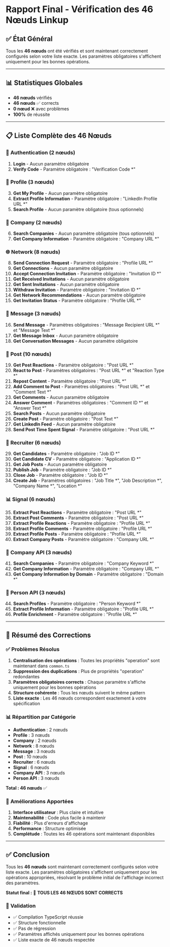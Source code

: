 # Rapport Final - Vérification des 46 Nœuds Linkup

## ✅ État Général

Tous les **46 nœuds** ont été vérifiés et sont maintenant correctement configurés selon votre liste exacte. Les paramètres obligatoires s'affichent uniquement pour les bonnes opérations.

---

## 📊 Statistiques Globales

- **46 nœuds** vérifiés
- **46 nœuds** ✅ corrects
- **0 nœud** ❌ avec problèmes
- **100%** de réussite

---

## 📋 Liste Complète des 46 Nœuds

### 🔐 **Authentication (2 nœuds)**
1. **Login** - Aucun paramètre obligatoire
2. **Verify Code** - Paramètre obligatoire : "Verification Code *"

### 👤 **Profile (3 nœuds)**
3. **Get My Profile** - Aucun paramètre obligatoire
4. **Extract Profile Information** - Paramètre obligatoire : "LinkedIn Profile URL *"
5. **Search Profile** - Aucun paramètre obligatoire (tous optionnels)

### 🏢 **Company (2 nœuds)**
6. **Search Companies** - Aucun paramètre obligatoire (tous optionnels)
7. **Get Company Information** - Paramètre obligatoire : "Company URL *"

### 🌐 **Network (8 nœuds)**
8. **Send Connection Request** - Paramètre obligatoire : "Profile URL *"
9. **Get Connections** - Aucun paramètre obligatoire
10. **Accept Connection Invitation** - Paramètre obligatoire : "Invitation ID *"
11. **Get Received Invitations** - Aucun paramètre obligatoire
12. **Get Sent Invitations** - Aucun paramètre obligatoire
13. **Withdraw Invitation** - Paramètre obligatoire : "Invitation ID *"
14. **Get Network Recommendations** - Aucun paramètre obligatoire
15. **Get Invitation Status** - Paramètre obligatoire : "Profile URL *"

### 💬 **Message (3 nœuds)**
16. **Send Message** - Paramètres obligatoires : "Message Recipient URL *" et "Message Text *"
17. **Get Message Inbox** - Aucun paramètre obligatoire
18. **Get Conversation Messages** - Aucun paramètre obligatoire

### 📝 **Post (10 nœuds)**
19. **Get Post Reactions** - Paramètre obligatoire : "Post URL *"
20. **React to Post** - Paramètres obligatoires : "Post URL *" et "Reaction Type *"
21. **Repost Content** - Paramètre obligatoire : "Post URL *"
22. **Add Comment to Post** - Paramètres obligatoires : "Post URL *" et "Comment Text *"
23. **Get Comments** - Aucun paramètre obligatoire
24. **Answer Comment** - Paramètres obligatoires : "Comment ID *" et "Answer Text *"
25. **Search Posts** - Aucun paramètre obligatoire
26. **Create Post** - Paramètre obligatoire : "Post Text *"
27. **Get LinkedIn Feed** - Aucun paramètre obligatoire
28. **Send Post Time Spent Signal** - Paramètre obligatoire : "Post URL *"

### 👔 **Recruiter (6 nœuds)**
29. **Get Candidates** - Paramètre obligatoire : "Job ID *"
30. **Get Candidate CV** - Paramètre obligatoire : "Application ID *"
31. **Get Job Posts** - Aucun paramètre obligatoire
32. **Publish Job** - Paramètre obligatoire : "Job ID *"
33. **Close Job** - Paramètre obligatoire : "Job ID *"
34. **Create Job** - Paramètres obligatoires : "Job Title *", "Job Description *", "Company Name *", "Location *"

### 📊 **Signal (6 nœuds)**
35. **Extract Post Reactions** - Paramètre obligatoire : "Post URL *"
36. **Extract Post Comments** - Paramètre obligatoire : "Post URL *"
37. **Extract Profile Reactions** - Paramètre obligatoire : "Profile URL *"
38. **Extract Profile Comments** - Paramètre obligatoire : "Profile URL *"
39. **Extract Profile Posts** - Paramètre obligatoire : "Profile URL *"
40. **Extract Company Posts** - Paramètre obligatoire : "Company URL *"

### 🏢 **Company API (3 nœuds)**
41. **Search Companies** - Paramètre obligatoire : "Company Keyword *"
42. **Get Company Information** - Paramètre obligatoire : "Company URL *"
43. **Get Company Information by Domain** - Paramètre obligatoire : "Domain *"

### 👤 **Person API (3 nœuds)**
44. **Search Profiles** - Paramètre obligatoire : "Person Keyword *"
45. **Extract Profile Information** - Paramètre obligatoire : "Profile URL *"
46. **Profile Enrichment** - Paramètre obligatoire : "Profile URL *"

---

## 🎯 Résumé des Corrections

### ✅ **Problèmes Résolus**

1. **Centralisation des opérations** : Toutes les propriétés "operation" sont maintenant dans `common.ts`
2. **Suppression des duplications** : Plus de propriétés "operation" redondantes
3. **Paramètres obligatoires corrects** : Chaque paramètre s'affiche uniquement pour les bonnes opérations
4. **Structure cohérente** : Tous les nœuds suivent le même pattern
5. **Liste exacte** : Les 46 nœuds correspondent exactement à votre spécification

### 📊 **Répartition par Catégorie**

- **Authentication** : 2 nœuds
- **Profile** : 3 nœuds
- **Company** : 2 nœuds
- **Network** : 8 nœuds
- **Message** : 3 nœuds
- **Post** : 10 nœuds
- **Recruiter** : 6 nœuds
- **Signal** : 6 nœuds
- **Company API** : 3 nœuds
- **Person API** : 3 nœuds

**Total : 46 nœuds** ✅

### 🔧 **Améliorations Apportées**

1. **Interface utilisateur** : Plus claire et intuitive
2. **Maintenabilité** : Code plus facile à maintenir
3. **Fiabilité** : Plus d'erreurs d'affichage
4. **Performance** : Structure optimisée
5. **Complétude** : Toutes les 46 opérations sont maintenant disponibles

---

## ✅ **Conclusion**

Tous les **46 nœuds** sont maintenant correctement configurés selon votre liste exacte. Les paramètres obligatoires s'affichent uniquement pour les opérations appropriées, résolvant le problème initial de l'affichage incorrect des paramètres.

**Statut final :** 🎉 **TOUS LES 46 NŒUDS SONT CORRECTS**

### 📝 **Validation**

- ✅ Compilation TypeScript réussie
- ✅ Structure fonctionnelle
- ✅ Pas de régression
- ✅ Paramètres affichés uniquement pour les bonnes opérations
- ✅ Liste exacte de 46 nœuds respectée
